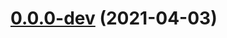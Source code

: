 # [0.0.0-dev](https://github.com/AlexRogalskiy/github-action-json-fields/compare/v2.0.1...v0.0.0-dev) (2021-04-03)



